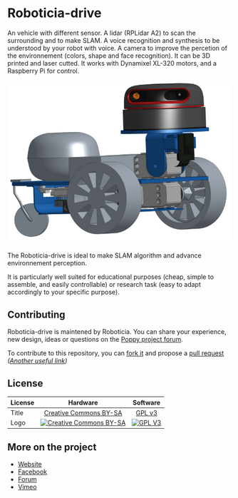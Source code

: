 # Roboticia-drive
An vehicle with different sensor. A lidar (RPLidar A2) to scan the surrounding and to make SLAM. A voice recognition and synthesis to be understood by your robot with voice. A camera to improve the percetion of the environnement (colors, shape and face recognition).
It can be 3D printed and laser cutted. It works with Dynamixel XL-320 motors, and a Raspberry Pi for control.


![Roboticia-drive](roboticia-drive.jpg)

The Roboticia-drive is ideal to make SLAM algorithm and advance environnement perception.

It is particularly well suited for educational purposes (cheap, simple to assemble, and easily controllable) or research task (easy to adapt accordingly to your specific purpose).


## Contributing

Roboticia-drive is maintened by Roboticia. You can share your experience, new design, ideas or questions on the [Poppy project forum](https://forum.poppy-project.org/).

To contribute to this repository, you can [fork it](https://help.github.com/articles/fork-a-repo/) and propose a [pull request](https://help.github.com/articles/using-pull-requests/) *([Another useful link](https://gun.io/blog/how-to-github-fork-branch-and-pull-request/))*

## License

|   License     |     Hardware    |   Software      |
| ------------- | :-------------: | :-------------: |
| Title  | [Creative Commons BY-SA](http://creativecommons.org/licenses/by-sa/4.0/)  |[GPL v3](http://www.gnu.org/licenses/gpl.html)  |
| Logo  | [![Creative Commons BY-SA](https://i.creativecommons.org/l/by-sa/4.0/88x31.png) ](http://creativecommons.org/licenses/by-sa/4.0/)  |[![GPL V3](https://www.gnu.org/graphics/gplv3-88x31.png)](http://www.gnu.org/licenses/gpl.html)  |


## More on the project

- [Website](http://www.roboticia.com)
- [Facebook](https://www.facebook.com/roboticia)
- [Forum](https://forum.poppy-project.org)
- [Vimeo](https://vimeo.com/roboticia)
